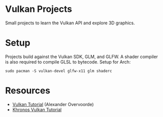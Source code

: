 Vulkan Projects
===============
Small projects to learn the Vulkan API and explore 3D graphics.


Setup
=====
Projects build against the Vulkan SDK, GLM, and GLFW. A shader compiler is also
required to compile GLSL to bytecode. Setup for Arch:
```
sudo pacman -S vulkan-devel glfw-x11 glm shaderc
```

Resources
=========
 - [Vulkan Tutorial](https://vulkan-tutorial.com/) (Alexander Overvoorde)
 - [Khronos Vulkan Tutorial](https://docs.vulkan.org/tutorial/latest/00_Introduction.html)
